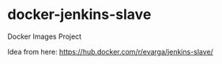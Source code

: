 # docker-jenkins-slave
Docker Images Project

Idea from here: https://hub.docker.com/r/evarga/jenkins-slave/
